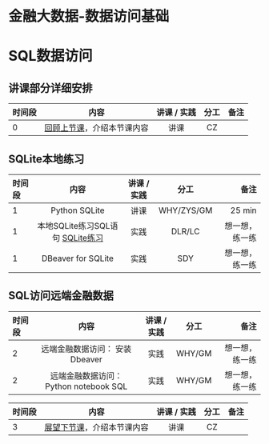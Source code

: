 # 金融大数据-数据访问基础

#  SQL数据访问

## 讲课部分详细安排

|  时间段   |  内容    |   讲课 / 实践   |  分工  |    备注   |
| :---     |   :----:    |   :----:    |    :----:    |       ---: |
|    0     | [回顾上节课](7-FBD.md)，介绍本节课内容     |  讲课    |     CZ     |         |


## SQLite本地练习
|时间段   |  内容    | 讲课 / 实践     |  分工  |  备注       |
| :---     |   :----:    |   :----:    |    :----:    | ---: |
|   1      |  Python SQLite   |   讲课    |     WHY/ZYS/GM     |   25 min      |
|   1      |  本地SQLite练习SQL语句 [SQLite练习](sqlite.ipynb)  |   实践    |    DLR/LC     | 想一想，练一练 |
|   1      |  DBeaver for SQLite    | 实践 |  SDY | 想一想，练一练 |


## SQL访问远端金融数据
|时间段    |  内容    | 讲课 / 实践     |  分工  |  备注       |
| :---    |  :----:  |   :----:    |    :----:    | ---: |
|    2    |  远端金融数据访问： 安装Dbeaver   |   实践    |     WHY/GM     |   想一想，练一练   |
|    2    |  远端金融数据访问：  Python notebook SQL     |   实践   |     WHY/GM     |    想一想，练一练     |


|时间段   |  内容    | 讲课 / 实践     |  分工  |备注       |
| :---    |   :-----:    |   :----:    |    :----:    |       ---: |
|   3    |  [展望下节课](9-FBD.md)，介绍本节课内容     |  讲课    |     CZ     |         |
